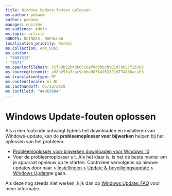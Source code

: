 ```yaml
---
title: Windows Update-fouten oplossen
ms.author: pebaum
author: pebaum
manager: mnirkhe
ms.audience: Admin
ms.topic: article
ROBOTS: NOINDEX, NOFOLLOW
localization_priority: Normal
ms.collection: Adm_O365
ms.custom:
- "9001515"
- "3573"
ms.openlocfilehash: c5f50b22b4d665c6af0d0bbcb901d79657f2b306
ms.sourcegitcommit: a98b25fa3cac9ebba983f4932881d774880aca93
ms.translationtype: MT
ms.contentlocale: nl-NL
ms.lasthandoff: 05/13/2020
ms.locfileid: "44063684"
---
```

# <a name="fix-windows-update-errors"></a>Windows Update-fouten oplossen

Als u een foutcode ontvangt tijdens het downloaden en installeren van Windows-update, kan de **probleemoplosser voor bijwerken** helpen bij het oplossen van het probleem.

- [Probleemoplosser voor bijwerken downloaden voor Windows 10](https://support.microsoft.com/help/4027322/windows-update-troubleshooter)
- Voer de probleemoplosser uit. Als het klaar is, is het de beste manier om je apparaat opnieuw op te starten. Controleer vervolgens op nieuwe updates door naar [> Instellingen > Update &-beveiligingsupdate > Windows Update](ms-settings:windowsupdate)te gaan.

Als deze nog steeds niet werken, kijk dan op [Windows Update: FAQ](https://support.microsoft.com/help/12373/windows-update-faq) voor meer informatie.
